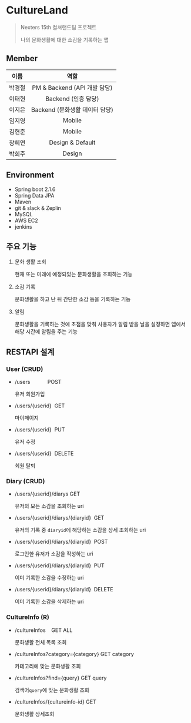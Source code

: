 # CultureLand

> Nexters 15th 컬쳐랜드팀 프로젝트
>
> 나의 문화생활에 대한 소감을 기록하는 앱

## Member

이름 | 역할
:--: | :--:
박경철 | PM & Backend (API 개발 담당)
이태현 | Backend (인증 담당)
이지은 | Backend (문화생활 데이터 담당)
임지영 | Mobile
김현준 | Mobile
장혜연 | Design & Default
박희주 | Design

## Environment

- Spring boot 2.1.6
- Spring Data JPA
- Maven
- git & slack & Zeplin
- MySQL
- AWS EC2
- jenkins

## 주요 기능

1. 문화 생활 조회

   현재 또는 미래에 예정되있는 문화생활을 조회하는 기능

2. 소감 기록

   문화생활을 하고 난 뒤 간단한 소감 등을 기록하는 기능

3. 알림

   문화생활을 기록하는 것에 초점을 맞춰 사용자가 알림 받을 날을 설정하면 앱에서 해당 시간에 알림을 주는 기능

## RESTAPI 설계

### User (CRUD)

- /users            POST

  유저 회원가입

- /users/{userid}  GET

  마이페이지

- /users/{userid}  PUT

  유저 수정

- /users/{userid}  DELETE

  회원 탈퇴

### Diary (CRUD)

- /users/{userid}/diarys GET

  유저의 모든 소감을 조회하는 uri

- /users/{userid}/diarys/{diaryid}  GET

  유저의 기록 중 `diaryid`에 해당하는 소감을 상세 조회하는 uri

- /users/{userid}/diarys/{diaryid}  POST

  로그인한 유저가 소감을 작성하는 uri

- /users/{userid}/diarys/{diaryid}  PUT

  이미 기록한 소감을 수정하는 uri

- /users/{userid}/diarys/{diaryid}  DELETE

  이미 기록한 소감을 삭제하는 uri

### CultureInfo (R)

- /cultureInfos    GET ALL

  문화생활 전체 목록 조회

- /cultureInfos?category={category} GET category

  카테고리에 맞는 문화생활 조회

- /cultureInfos?find={query} GET query

  검색어`query`에 맞는 문화생활 조회

- /cultureInfos/{cultureinfo-id} GET

  문화생활 상세조회